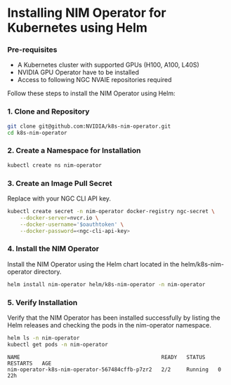 <!--
  SPDX-FileCopyrightText: Copyright (c) 2024 NVIDIA CORPORATION & AFFILIATES. All rights reserved.
  SPDX-License-Identifier: Apache-2.0
-->

# Installing NIM Operator for Kubernetes using Helm

### Pre-requisites

* A Kubernetes cluster with supported GPUs (H100, A100, L40S)
* NVIDIA GPU Operator have to be installed
* Access to following NGC NVAIE repositories required

Follow these steps to install the NIM Operator using Helm:

### 1. Clone and Repository

```sh
git clone git@github.com:NVIDIA/k8s-nim-operator.git
cd k8s-nim-operator
```

### 2. Create a Namespace for Installation

```sh
kubectl create ns nim-operator
```

### 3. Create an Image Pull Secret

Replace <ngc-cli-api-key> with your NGC CLI API key.

```sh
kubectl create secret -n nim-operator docker-registry ngc-secret \
    --docker-server=nvcr.io \
    --docker-username='$oauthtoken' \
    --docker-password=<ngc-cli-api-key>
```

### 4. Install the NIM Operator
Install the NIM Operator using the Helm chart located in the helm/k8s-nim-operator directory.

```sh
helm install nim-operator helm/k8s-nim-operator -n nim-operator
```

### 5. Verify Installation
Verify that the NIM Operator has been installed successfully by listing the Helm releases and checking the pods in the nim-operator namespace.

```sh
helm ls -n nim-operator
kubectl get pods -n nim-operator
```

```console
NAME                                             READY   STATUS    RESTARTS   AGE
nim-operator-k8s-nim-operator-567484cffb-p7zr2   2/2     Running   0          22h
```
